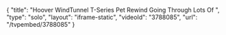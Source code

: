 {
    "title": "Hoover WindTunnel T-Series Pet Rewind Going Through Lots Of ",
    "type": "solo",
    "layout": "iframe-static",
    "videoId": "3788085",
    "url": "\/tvpembed\/3788085"
}